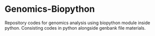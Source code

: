 # Genomics-Biopython
Repository codes for genomics analysis using biopython module inside python. Consisting codes in python alongside genbank file materials.
